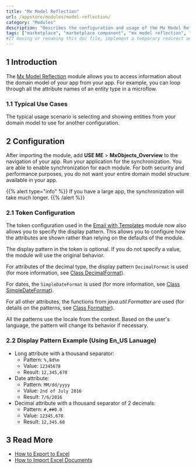 ```yaml
---
title: "Mx Model Reflection"
url: /appstore/modules/model-reflection/
category: "Modules"
description: "Describes the configuration and usage of the Mx Model Reflection module, which is available in the Mendix Marketplace."
tags: ["marketplace", "marketplace component", "mx model reflection", "token configuration", "platform support"]
#If moving or renaming this doc file, implement a temporary redirect and let the respective team know they should update the URL in the product. See Mapping to Products for more details.
---
```


## 1 Introduction

The [Mx Model Reflection](https://marketplace.mendix.com/link/component/69/) module allows you to access information about the domain model of your app from your app. For example, you can loop through all the attribute names of an entity type in a microflow.

### 1.1 Typical Use Cases

The typical usage scenario is selecting and showing entities from your domain model to use for another configuration. 

## 2 Configuration

After importing the module, add **USE ME** > **MxObjects_Overview** to the navigation of your app. Run your application for the synchronization. You are able to enable synchronization for each module. For both security and performance purposes, you do not want your entire domain model structure available in your app.

{{% alert type="info" %}}
If you have a large app, the synchronization will take much longer.
{{% /alert %}}

### 2.1 Token Configuration

The token configuration used in the [Email with Templates](/appstore/modules/email-with-templates/) module now also allows you to specify the display pattern. This allows you to configure how the attributes are shown rather than relying on the defaults of the module.

The display pattern in the token is optional. If you do not specify a value, the module will use the original behavior. 

For attributes of the decimal type, the display pattern `DecimalFormat` is used (for more information, see [Class DecimalFormat](https://docs.oracle.com/javase/8/docs/api/java/text/DecimalFormat.html)).

For dates, the `SimpleDateFormat` is used (for more information, see [Class SimpleDateFormat](http://docs.oracle.com/javase/8/docs/api/java/text/SimpleDateFormat.html)).

For all other attributes, the functions from *java.util.Formatter* are used (for details on the patterns, see [Class Formatter](https://docs.oracle.com/javase/8/docs/api/java/util/Formatter.html)).

All the patterns use the locale from the context. Based on the user's language, the pattern will change its behavior if necessary.

### 2.2 Display Pattern Example (Using En_US Lanuage)

* Long attribute with a thousand separator:
	* Pattern:  `%,8d%n`
	* Value: `12345678`
	* Result: `12,345,678`
* Date attribute:
	* Pattern: `MM/dd/yyyy`
	* Value: `2nd of July 2016`
	* Result: `7/6/2016`
* Decimal attribute with a thousand separator of 2 decimals:
	* Pattern: `#,##0.0`
	* Value: `12345,678`
	* Result: `12,345.68`

## 3 Read More

* [How to Export to Excel](/howto/integration/using-the-excel-exporter/)
* [How to Import Excel Documents](/howto/integration/importing-excel-documents/)
